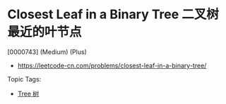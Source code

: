 # Closest Leaf in a Binary Tree 二叉树最近的叶节点

[0000743] (Medium) (Plus)

- https://leetcode-cn.com/problems/closest-leaf-in-a-binary-tree/

Topic Tags:

- [Tree 树](https://leetcode-cn.com/tag/tree/)
